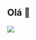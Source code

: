 ## Olá 👋


![](https://media.tenor.com/uUy7LkxW1R4AAAAM/neymar-neymar-jr.gif)


<!--
**Thiago15B/Thiago15B** is a ✨ _special_ ✨ repository because its `README.md` (this file) appears on your GitHub profile.

Here are some ideas to get you started:

- 🔭 I’m currently working on ...
- 🌱 I’m currently learning ...
- 👯 I’m looking to collaborate on ...
- 🤔 I’m looking for help with ...
- 💬 Ask me about ...
- 📫 How to reach me: ...
- 😄 Pronouns: ...
- ⚡ Fun fact: ...
